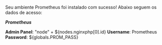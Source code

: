 Seu ambiente Prometheus foi instalado com sucesso! Abaixo seguem os dados de acesso:


***Prometheus***

**Admin Panel**: "node" + ${nodes.nginxphp[0].id}
**Username**: Prometheus  
**Password**: ${globals.PROM_PASS} 
